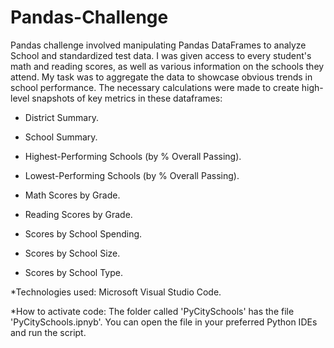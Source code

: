 # Pandas-Challenge
Pandas challenge involved manipulating Pandas DataFrames to analyze School and standardized test data. I was given access to every 
student's math and reading scores, as well as various information on the schools they attend. My task was to aggregate the data 
to showcase obvious trends in school performance. The necessary calculations were made to create high-level snapshots of key metrics
in these dataframes:

- District Summary.
  
- School Summary.
  
- Highest-Performing Schools (by % Overall Passing).
  
- Lowest-Performing Schools (by % Overall Passing).
  
- Math Scores by Grade.
  
- Reading Scores by Grade.
  
- Scores by School Spending.
  
- Scores by School Size.
  
- Scores by School Type.

*Technologies used: Microsoft Visual Studio Code.

*How to activate code: The folder called 'PyCitySchools' has the file 'PyCitySchools.ipnyb'. 
You can open the file in your preferred Python IDEs and run the script.
